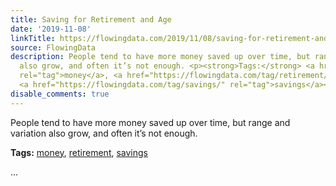 ```yaml
---
title: Saving for Retirement and Age
date: '2019-11-08'
linkTitle: https://flowingdata.com/2019/11/08/saving-for-retirement-and-age/
source: FlowingData
description: People tend to have more money saved up over time, but range and variation
  also grow, and often it’s not enough. <p><strong>Tags:</strong> <a href="https://flowingdata.com/tag/money/"
  rel="tag">money</a>, <a href="https://flowingdata.com/tag/retirement/" rel="tag">retirement</a>,
  <a href="https://flowingdata.com/tag/savings/" rel="tag">savings</a></p> ...
disable_comments: true
---
```

People tend to have more money saved up over time, but range and variation also grow, and often it’s not enough. <p><strong>Tags:</strong> <a href="https://flowingdata.com/tag/money/" rel="tag">money</a>, <a href="https://flowingdata.com/tag/retirement/" rel="tag">retirement</a>, <a href="https://flowingdata.com/tag/savings/" rel="tag">savings</a></p> ...